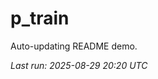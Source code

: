 # p_train

Auto-updating README demo.

<!--START_SECTION:status-->
_Last run: 2025-08-29 20:20 UTC_
<!--END_SECTION:status-->
































































































































































































































